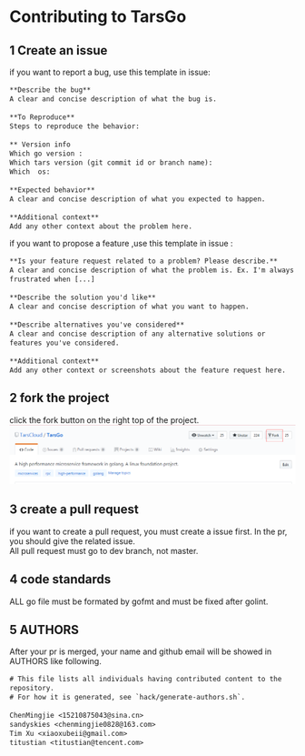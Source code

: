 # Contributing to TarsGo


## 1 Create an issue 
  
if you want to report a bug, use this template in issue:
```
**Describe the bug**
A clear and concise description of what the bug is.

**To Reproduce**
Steps to reproduce the behavior:
 
** Version info 
Which go version :
Which tars version (git commit id or branch name):
Which  os:

**Expected behavior**
A clear and concise description of what you expected to happen.

**Additional context**
Add any other context about the problem here.
```
 if you want to propose a feature ,use this template in issue :
```
**Is your feature request related to a problem? Please describe.**
A clear and concise description of what the problem is. Ex. I'm always frustrated when [...]

**Describe the solution you'd like**
A clear and concise description of what you want to happen.

**Describe alternatives you've considered**
A clear and concise description of any alternative solutions or features you've considered.

**Additional context**
Add any other context or screenshots about the feature request here.

```

## 2 fork the project
click the fork button on the right top of the project.
![fork button](tars/docs/images/fork_button.png)

## 3 create a pull request
if you want to create a pull request, you must create a issue first. 
In the pr, you should give the related issue.  
All pull request must go to dev branch, not master.

## 4 code standards
ALL go file must be formated by gofmt and  must be fixed after golint.


## 5 AUTHORS
After your pr is merged, your name and github email will be showed in AUTHORS like following.
```
# This file lists all individuals having contributed content to the repository.
# For how it is generated, see `hack/generate-authors.sh`.

ChenMingjie <15210875043@sina.cn>
sandyskies <chenmingjie0828@163.com>
Tim Xu <xiaoxubeii@gmail.com>
titustian <titustian@tencent.com>

```
